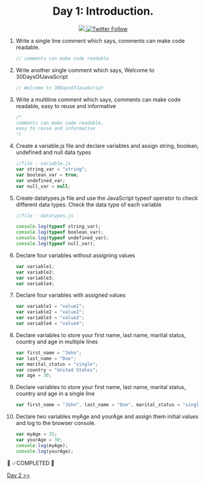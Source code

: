 <div align="center">
  <h1> Day 1: Introduction.</h1>
  <a class="header-badge" target="_blank" href="https://www.linkedin.com/in/manthan-ankolekar-597b07a8/">
  <img src="https://img.shields.io/badge/style--5eba00.svg?label=LinkedIn&logo=linkedin&style=social">
  </a>
  <a class="header-badge" target="_blank" href="https://twitter.com/manthan_ank">
  <img alt="Twitter Follow" src="https://img.shields.io/twitter/follow/manthan_ank?style=social">
  </a>
</div>

1. Write a single line comment which says, comments can make code readable.

    ```javascript
    // comments can make code readable
    ```

2. Write another single comment which says, Welcome to 30DaysOfJavaScript

    ```javascript
    // Welcome to 30DaysOfJavaScript
    ```

3. Write a multiline comment which says, comments can make code readable, easy to reuse and informative

    ```javascript
    /*
    comments can make code readable,
    easy to reuse and informative
    */
    ```

4. Create a variable.js file and declare variables and assign string, boolean, undefined and null data types

    ```javascript
    //file - variable.js
    var string_var = "string";
    var boolean_var = true;
    var undefined_var;
    var null_var = null;
    ```

5. Create datatypes.js file and use the JavaScript typeof operator to check different data types. Check the data type of each variable

    ```javascript
    //file - datatypes.js

    console.log(typeof string_var);
    console.log(typeof boolean_var);
    console.log(typeof undefined_var);
    console.log(typeof null_var);
    ```

6. Declare four variables without assigning values

    ```javascript
    var variable1;
    var variable2;
    var variable3;
    var variable4;
    ```

7. Declare four variables with assigned values

    ```javascript
    var variable1 = "value1";
    var variable2 = "value2";
    var variable3 = "value3";
    var variable4 = "value4";
    ```

8. Declare variables to store your first name, last name, marital status, country and age in multiple lines

    ```javascript
    var first_name = "John";
    var last_name = "Doe";
    var marital_status = "single";
    var country = "United States";
    var age = 30;
    ```

9. Declare variables to store your first name, last name, marital status, country and age in a single line

    ```javascript
    var first_name = "John", last_name = "Doe", marital_status = "single", country = "United States", age = 30;
    ```

10. Declare two variables myAge and yourAge and assign them initial values and log to the browser console.

    ```javascript
    var myAge = 25;
    var yourAge = 30;
    console.log(myAge);
    console.log(yourAge);
    ```

🎉 ✅COMPLETED 🎉

[Day 2 >>](/Day2/Day2.md)
